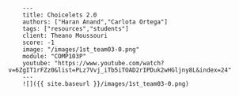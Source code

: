 
        ---
        title: Choicelets 2.0
        authors: ["Haran Anand","Carlota Ortega"]
        tags: ["resources","students"]
        client: Theano Moussouri
        score: -1
        image: "/images/1st_team03-0.png"
        module: "COMP103P"
        youtube: "https://www.youtube.com/watch?v=6ZgIT1rFZz0&list=PLz7Vvj_iTb5iTOAD2rIPDuk2wHGljny8L&index=24"
        ---
        ![]({{ site.baseurl }}/images/1st_team03-0.png)